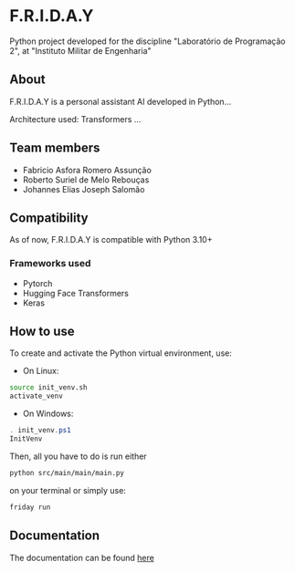 # F.R.I.D.A.Y


Python project developed for the discipline "Laboratório de Programação 2", at "Instituto Militar de Engenharia"

## About 

F.R.I.D.A.Y is a personal assistant AI developed in Python...

Architecture used: Transformers
...

## Team members

- Fabricio Asfora Romero Assunção
- Roberto Suriel de Melo Rebouças
- Johannes Elias Joseph Salomão

## Compatibility

As of now, F.R.I.D.A.Y is compatible with Python 3.10+

### Frameworks used

- Pytorch
- Hugging Face Transformers
- Keras

## How to use
To create and activate the Python virtual environment, use:

- On Linux:

``` sh
source init_venv.sh
activate_venv
```

- On Windows:
``` ps1
. init_venv.ps1
InitVenv
```

Then, all you have to do is run either
``` sh
python src/main/main/main.py
```
on your terminal or simply use:

``` sh
friday run
```


## Documentation

The documentation can be found [here](https://github.com/F-R-I-D-A-Y-Project/F.R.I.D.A.Y/tree/main/docs)
